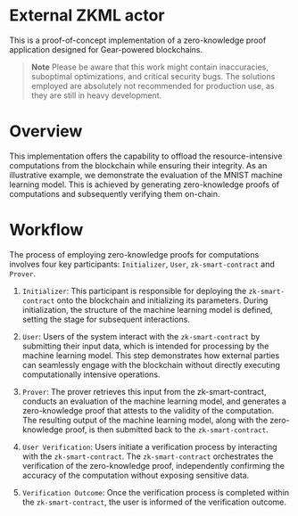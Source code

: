 # External ZKML actor
This is a proof-of-concept implementation of a zero-knowledge proof application designed for Gear-powered blockchains.

> **Note**
Please be aware that this work might contain inaccuracies, suboptimal optimizations, and critical security bugs. The solutions employed are absolutely not recommended for production use, as they are still in heavy development.

# Overview
This implementation offers the capability to offload the resource-intensive computations from the blockchain while ensuring their integrity. As an illustrative example, we demonstrate the evaluation of the MNIST machine learning model. This is achieved by generating zero-knowledge proofs of computations and subsequently verifying them on-chain.

# Workflow

The process of employing zero-knowledge proofs for computations involves four key participants: `Initializer`, `User`, `zk-smart-contract` and `Prover`.

1. `Initializer`: This participant is responsible for deploying the `zk-smart-contract` onto the blockchain and initializing its parameters. During initialization, the structure of the machine learning model is defined, setting the stage for subsequent interactions.

2. `User`: Users of the system interact with the `zk-smart-contract` by submitting their input data, which is intended for processing by the machine learning model. This step demonstrates how external parties can seamlessly engage with the blockchain without directly executing computationally intensive operations.

3. `Prover`: The prover retrieves this input from the zk-smart-contract, conducts an evaluation of the machine learning model, and generates a zero-knowledge proof that attests to the validity of the computation. The resulting output of the machine learning model, along with the zero-knowledge proof, is then submitted back to the `zk-smart-contract`.

4. `User Verification`: Users initiate a verification process by interacting with the `zk-smart-contract`. The `zk-smart-contract` orchestrates the verification of the zero-knowledge proof, independently confirming the accuracy of the computation without exposing sensitive data.

5. `Verification Outcome`: Once the verification process is completed within the `zk-smart-contract`, the user is informed of the verification outcome.